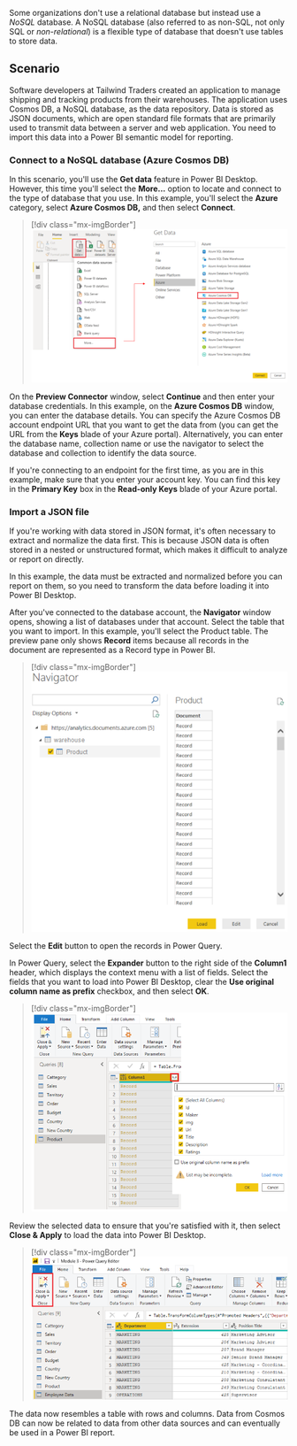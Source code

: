 
Some organizations don't use a relational database but instead use
a *NoSQL* database. A NoSQL database (also referred to as non-SQL, not
only SQL or *non-relational*) is a flexible type of database that doesn't use tables to store data.  

## Scenario

Software developers at Tailwind Traders created an application to manage
shipping and tracking products from their warehouses. The application uses Cosmos DB,
a NoSQL database, as the data repository. Data is stored as JSON documents, which are open standard file formats that are primarily used to transmit data between a server and web application. You need to import this data into a Power BI semantic model for
reporting.

### Connect to a NoSQL database (Azure Cosmos DB)

In this scenario, you'll use the **Get data** feature in Power BI Desktop. However, this time you'll select the **More...** option to locate and connect to the type of database that you use. In this example, you'll select the **Azure** category, select **Azure Cosmos DB,** and then select **Connect**.

> [!div class="mx-imgBorder"]
> [![Screenshot of the Get Data from Azure Cosmos D B option.](../media/4-get-data-cosmos-ssm.png)](../media/4-get-data-cosmos-ssm.png#lightbox)

On the **Preview Connector** window, select **Continue** and then enter
your database credentials. In this example, on the **Azure Cosmos
DB** window, you can enter the database details. You can specify the
Azure Cosmos DB account endpoint URL that you want to get the data
from (you can get the URL from the **Keys** blade of your Azure portal).
Alternatively, you can enter the database name, collection name or use
the navigator to select the database and collection to identify the data
source.

If you're connecting to an endpoint for the first time, as you are in
this example, make sure that you enter your account key. You can find
this key in the **Primary Key** box in the **Read-only Keys** blade of
your Azure portal.

### Import a JSON file

If you're working with data stored in JSON format, it's often necessary to extract and normalize the data first. This is because JSON data is often stored in a nested or unstructured format, which makes it difficult to analyze or report on directly.

In this example, the data must be extracted and normalized before you can report
on them, so you need to transform the data before loading it into Power
BI Desktop.

After you've connected to the database account, the **Navigator** window opens, showing a list of databases under that
account. Select the table that you want to import. In this example, you'll select the Product table. The preview pane only shows **Record** items because all records in the document are represented as a Record
type in Power BI.

> [!div class="mx-imgBorder"]
> [![Screenshot of the Navigator window with list of available records.](../media/4-cosmos-navigator-ss.png)](../media/4-cosmos-navigator-ss.png#lightbox)

Select the **Edit** button to open the records in Power Query.  

In Power Query, select the **Expander** button to the right side of
the **Column1** header, which displays the context menu with a list
of fields. Select the fields that you want to load into Power BI
Desktop, clear the **Use original column name as prefix** checkbox, and
then select **OK**.

> [!div class="mx-imgBorder"]
> [![Screenshot of the Expand records function.](../media/4-expand-record-ssm.png)](../media/4-expand-record-ssm.png#lightbox)

Review the selected data to ensure that you're satisfied with it,
then select **Close & Apply** to load the data into Power BI Desktop.

> [!div class="mx-imgBorder"]
> [![Screenshot of the Close and Apply step in Power Query.](../media/4-cosmos-results-ssm.png)](../media/4-cosmos-results-ssm.png#lightbox)

The data now resembles a table with rows and columns. Data from Cosmos
DB can now be related to data from other data sources and can eventually
be used in a Power BI report.
